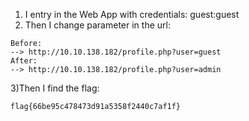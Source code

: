 1) I entry in the Web App with credentials: guest:guest
2) Then I change parameter in the url:
```
Before:
--> http://10.10.138.182/profile.php?user=guest
After:
--> http://10.10.138.182/profile.php?user=admin
```

3)Then I find the flag: 
```
flag{66be95c478473d91a5358f2440c7af1f}
```